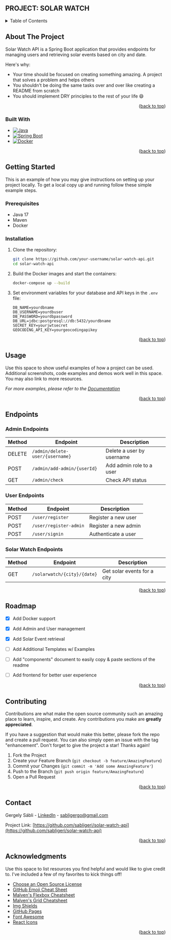 ## PROJECT: SOLAR WATCH

<!-- TABLE OF CONTENTS -->
<details>
  <summary>Table of Contents</summary>
  <ol>
    <li>
      <a href="#about-the-project">About The Project</a>
      <ul>
        <li><a href="#built-with">Built With</a></li>
      </ul>
    </li>
    <li>
      <a href="#getting-started">Getting Started</a>
      <ul>
        <li><a href="#prerequisites">Prerequisites</a></li>
        <li><a href="#installation">Installation</a></li>
      </ul>
    </li>
    <li><a href="#usage">Usage</a></li>
    <li><a href="#endpoints">Endpoints</a></li>
    <li><a href="#roadmap">Roadmap</a></li>
    <li><a href="#contributing">Contributing</a></li>
    <li><a href="#license">License</a></li>
    <li><a href="#contact">Contact</a></li>
    <li><a href="#acknowledgments">Acknowledgments</a></li>
  </ol>
</details>



<!-- ABOUT THE PROJECT -->
## About The Project


Solar Watch API is a Spring Boot application that provides endpoints for managing users and retrieving solar events based on city and date.

Here's why:
* Your time should be focused on creating something amazing. A project that solves a problem and helps others
* You shouldn't be doing the same tasks over and over like creating a README from scratch
* You should implement DRY principles to the rest of your life :smile:

<p align="right">(<a href="#readme-top">back to top</a>)</p>



### Built With

* [![Java][Java]][Java-url]
* [![Spring Boot][Spring-Boot]][Spring-Boot-url]
* [![Docker][Docker]][Docker-url]

<p align="right">(<a href="#readme-top">back to top</a>)</p>



<!-- GETTING STARTED -->
## Getting Started

This is an example of how you may give instructions on setting up your project locally.
To get a local copy up and running follow these simple example steps.

### Prerequisites

* Java 17
* Maven
* Docker

### Installation

1. Clone the repository:
    ```bash
    git clone https://github.com/your-username/solar-watch-api.git
    cd solar-watch-api
    ```

2. Build the Docker images and start the containers:
    ```bash
    docker-compose up --build
    ```

3. Set environment variables for your database and API keys in the `.env` file:
    ```env
    DB_NAME=yourdbname
    DB_USERNAME=yourdbuser
    DB_PASSWORD=yourdbpassword
    DB_URL=jdbc:postgresql://db:5432/yourdbname
    SECRET_KEY=yourjwtsecret
    GEOCODING_API_KEY=yourgeocodingapikey
    ```

<p align="right">(<a href="#readme-top">back to top</a>)</p>



<!-- USAGE EXAMPLES -->
## Usage

Use this space to show useful examples of how a project can be used. Additional screenshots, code examples and demos work well in this space. You may also link to more resources.

_For more examples, please refer to the [Documentation](https://example.com)_

<p align="right">(<a href="#readme-top">back to top</a>)</p>



<!-- ENDPOINTS -->
## Endpoints

### Admin Endpoints

| Method | Endpoint                          | Description                |
|--------|-----------------------------------|----------------------------|
| DELETE | `/admin/delete-user/{username}`   | Delete a user by username  |
| POST   | `/admin/add-admin/{userId}`       | Add admin role to a user   |
| GET    | `/admin/check`                    | Check API status           |

### User Endpoints

| Method | Endpoint                          | Description                |
|--------|-----------------------------------|----------------------------|
| POST   | `/user/register`                  | Register a new user        |
| POST   | `/user/register-admin`            | Register a new admin       |
| POST   | `/user/signin`                    | Authenticate a user        |

### Solar Watch Endpoints

| Method | Endpoint                          | Description                |
|--------|-----------------------------------|----------------------------|
| GET    | `/solarwatch/{city}/{date}`       | Get solar events for a city|

<p align="right">(<a href="#readme-top">back to top</a>)</p>



<!-- ROADMAP -->
## Roadmap

- [x] Add Docker support
- [x] Add Admin and User management
- [x] Add Solar Event retrieval
- [ ] Add Additional Templates w/ Examples
- [ ] Add "components" document to easily copy & paste sections of the readme
- [ ] Add frontend for better user experience


<p align="right">(<a href="#readme-top">back to top</a>)</p>



<!-- CONTRIBUTING -->
## Contributing

Contributions are what make the open source community such an amazing place to learn, inspire, and create. Any contributions you make are **greatly appreciated**.

If you have a suggestion that would make this better, please fork the repo and create a pull request. You can also simply open an issue with the tag "enhancement".
Don't forget to give the project a star! Thanks again!

1. Fork the Project
2. Create your Feature Branch (`git checkout -b feature/AmazingFeature`)
3. Commit your Changes (`git commit -m 'Add some AmazingFeature'`)
4. Push to the Branch (`git push origin feature/AmazingFeature`)
5. Open a Pull Request

<p align="right">(<a href="#readme-top">back to top</a>)</p>



<!-- CONTACT -->
## Contact

Gergely Sábli - [LinkedIn](https://www.linkedin.com/in/gergely-s%C3%A1bli-357110293/) - sabligergo@gmail.com

Project Link: [https://github.com/sabligeri/solar-watch-api](https://github.com/sabligeri/solar-watch-api)

<p align="right">(<a href="#readme-top">back to top</a>)</p>



<!-- ACKNOWLEDGMENTS -->
## Acknowledgments

Use this space to list resources you find helpful and would like to give credit to. I've included a few of my favorites to kick things off!

* [Choose an Open Source License](https://choosealicense.com)
* [GitHub Emoji Cheat Sheet](https://www.webpagefx.com/tools/emoji-cheat-sheet)
* [Malven's Flexbox Cheatsheet](https://flexbox.malven.co/)
* [Malven's Grid Cheatsheet](https://grid.malven.co/)
* [Img Shields](https://shields.io)
* [GitHub Pages](https://pages.github.com)
* [Font Awesome](https://fontawesome.com)
* [React Icons](https://react-icons.github.io/react-icons/search)

<p align="right">(<a href="#readme-top">back to top</a>)</p>



<!-- MARKDOWN LINKS & IMAGES -->
<!-- https://www.markdownguide.org/basic-syntax/#reference-style-links -->
[contributors-shield]: https://img.shields.io/github/contributors/your-username/solar-watch-api.svg?style=for-the-badge
[contributors-url]: https://github.com/your-username/solar-watch-api/graphs/contributors
[forks-shield]: https://img.shields.io/github/forks/your-username/solar-watch-api.svg?style=for-the-badge
[forks-url]: https://github.com/your-username/solar-watch-api/network/members
[stars-shield]: https://img.shields.io/github/stars/your-username/solar-watch-api.svg?style=for-the-badge
[stars-url]: https://github.com/your-username/solar-watch-api/stargazers
[issues-shield]: https://img.shields.io/github/issues/your-username/solar-watch-api.svg?style=for-the-badge
[issues-url]: https://github.com/your-username/solar-watch-api/issues
[license-shield]: https://img.shields.io/github/license/your-username/solar-watch-api.svg?style=for-the-badge
[license-url]: https://github.com/your-username/solar-watch-api/blob/master/LICENSE.txt
[linkedin-shield]: https://img.shields.io/badge/-LinkedIn-black.svg?style=for-the-badge&logo=linkedin&colorB=555
[linkedin-url]: https://linkedin.com/in/your-username

[Java]: https://img.shields.io/badge/Java-ED8B00?style=for-the-badge&logo=java&logoColor=white
[Java-url]: https://www.java.com
[Spring-Boot]: https://img.shields.io/badge/Spring_Boot-6DB33F?style=for-the-badge&logo=spring-boot&logoColor=white
[Spring-Boot-url]: https://spring.io/projects/spring-boot
[Docker]: https://img.shields.io/badge/Docker-2496ED?style=for-the-badge&logo=docker&logoColor=white
[Docker-url]: https://www.docker.com

